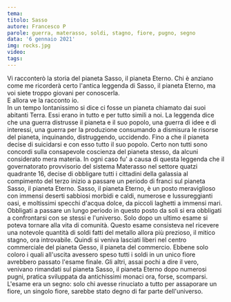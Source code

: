 ```yaml
---
tema:
titolo: Sasso
autore: Francesco P
parole: guerra, materasso, soldi, stagno, fiore, pugno, segno
data: '6 gennaio 2021'
img: rocks.jpg
video: 
tags: 
---
```

Vi racconterò la storia del pianeta Sasso, il pianeta Eterno. Chi è anziano come me ricorderà certo l'antica leggenda di Sasso, il pianeta Eterno, ma voi siete troppo giovani per conoscerla.  
E allora ve la racconto io.  
In un tempo lontanissimo si dice ci fosse un pianeta chiamato dai suoi abitanti Terra. Essi erano in tutto e per tutto simili a noi. La leggenda dice che una guerra distrusse il pianeta e il suo popolo, una guerra di idee e di interessi, una guerra per la produzione consumando a dismisura le risorse del pianeta, inquinando, distruggendo, uccidendo. Fino a che il pianeta decise di suicidarsi e con esso tutto il suo popolo. Certo non tutti sono concordi sulla consapevole coscienza del pianeta stesso, da alcuni considerato mera materia. In ogni caso fu' a causa di questa leggenda che il governatorato provvisorio del sistema Materasso nel settore quatzi quadrante 16, decise di obbligare tutti i cittadini della galassia al compimento del terzo inizio a passare un periodo di franci sul pianeta Sasso, il pianeta Eterno. Sasso, il pianeta Eterno, è un posto meraviglioso con immensi deserti sabbiosi morbidi e caldi, numerose e lussureggianti oasi, e moltissimi specchi d'acqua dolce, da piccoli laghetti a immensi mari. Obbligati a passare un lungo periodo in questo posto da soli si era obbligati a confrontarsi con se stessi e l'universo. Solo dopo un ultimo esame si poteva tornare alla vita di comunità. Questo esame consisteva nel ricevere una notevole quantità di soldi fatti del metallo allora  più prezioso, il mitico stagno, ora introvabile. Quindi si veniva lasciati liberi nel centro commerciale del pianeta Gesso, il pianeta del commercio. Ebbene solo coloro i quali all'uscita avessero speso tutti i soldi in un unico fiore avrebbero passato l'esame finale. Gli altri, assai pochi a dire il vero, venivano rimandati sul pianeta Sasso, il pianeta Eterno dopo numerosi pugni, pratica sviluppata da antichissimi monaci ora, forse, scomparsi.  
L'esame era un segno: solo chi avesse rinuciato a tutto per assaporare un fiore, un singolo fiore, sarebbe stato degno di far parte dell'universo.
